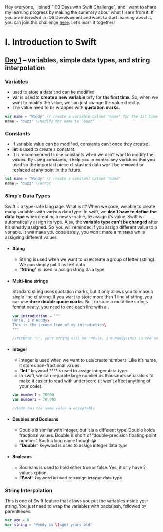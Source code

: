 Hey everyone, I joined "100 Days with Swift Challenge", and I want to share my learning progress by making the summary about what I learn from it. If you are interested in iOS Development and want to start learning about it, you can join this challenge [here](https://www.hackingwithswift.com/100). Let’s learn it together!

# I. Introduction to Swift
## [Day 1](https://www.hackingwithswift.com/100/1) – variables, simple data types, and string interpolation

### Variables
- used to store a data and can be modified
- **var** is used to **create a new variable** only for **the first time.** So, when we want to modify the value, we can just change the value directly.
- The value need to be wrapped with **quotation marks.**

```swift
var name = "Woody" // create a variable called "name" for the 1st time
name = "buzz" //modify the name to "buzz"
```

### Constants
- If variable value can be modified, constants can’t once they created.
- **let** is used to create a constant.
- It is recommended to use constants when we don’t want to modify the values. By using constants, it help you to control any variables that you used so the important piece of stashed data won’t be removed or replaced at any point in the future.

```swift
let name = "Woody" // create a constant called "name"
name = "buzz" //error
```

### Simple Data Types
Swift is a type-safe language. What is it?
When we code, we able to create many variables with various data type. In swift, we **don’t have to define the data type** when creating a new variable, by assign it’s value, Swift will automatically assign its type. Also, the **variable type can’t be changed** after it’s already assigned. So, you will reminded if you assign different value to a variable. It will make you code safely, you won’t make a mistake while assigning different values.

- #### String
    - String is used when we want to use/create a group of letter (string). We can simply put it as text data.
    - **“String”** is used to assign string data type
    
- #### Multi-line strings
  Standard string uses quotation marks, but it only allows you to make a single line of string. If you want to store more than 1 line of string, you can use **three double quote marks**.
    But, to store a multi-line strings format neatly, you need to end each line with a \. 
    
    ```swift
    var introduction = """ 
    Hello, I'm Woddy\
    This is the second line of my introduction\
    """
    
    //Without "\", your string will be "Hello, I'm Woddy\This is the second line of my introduction" when printed.
    
    ```
    
- #### Integer
    - Integer is used when we want to use/create numbers. Like it’s name, it stores non-fractional values.
    - **“Int”** keyword ****is used to assign integer data type
    - In swift, we can separate large number as thousands separators to make it easier to read with underscore (it won’t affect anything of your code).
    
    ```swift
    var number1 = 70000
    var number2 = 70_000
    
    //both has the same value & acceptable
    ```
    
- #### Doubles and Booleans
    - Double is similar with integer, but it is a different type! Double holds fractional values. Double is short of “double-precision floating-point number”. Such a long name though 😭.
    - **“Double”** keyword is used to assign integer data type
    
- #### Booleans
    - Booleans is used to hold either true or false. Yes, it only have 2 values option.
    - **“Bool”** keyword is used to assign integer data type
    
### String Interpolation

This is one of Swift feature that allows you put the variables inside your string. You just need to wrap the variables with backslash, followed by parentheses.

```swift
var age = 8
var string = "Woody is \(age) years old"
```
